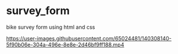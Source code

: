 # survey_form
bike survey form using html and css

  

https://user-images.githubusercontent.com/65024481/140308140-5f90b06e-304a-496e-8e8e-2d46bf9ff188.mp4

